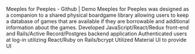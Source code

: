 Meeples for Peeples - Github | Demo
Meeples for Peeples was designed as a companion to a shared physical boardgame library allowing users to keep a database of games that are available if they are borrowable and additional information about the games.
Developed JavaScript/React/Redux front-end and Rails/Active Record/Postgres backend application
Authenticated users at log-in utilizing React/Ruby on Rails/bcrypt 
Utilized Material UI to provide UI

